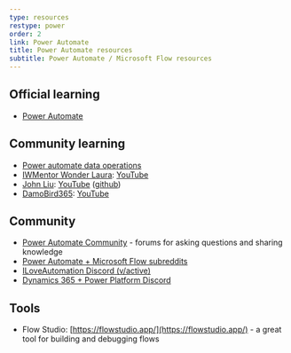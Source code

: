 ```yaml
---
type: resources
restype: power
order: 2
link: Power Automate
title: Power Automate resources
subtitle: Power Automate / Microsoft Flow resources
---
```


## Official learning

* [Power Automate](https://learn.microsoft.com/training/powerplatform/power-automate/)

## Community learning

* [Power automate data operations](https://www.youtube.com/watch?v=qxFx0hqJxj4)
* [IWMentor Wonder Laura](https://www.iwmentor.com/): [YouTube](https://www.youtube.com/c/Wonderlaura/playlists)
* [John Liu](https://johnliu.net): [YouTube](https://www.youtube.com/@JohnLiuNet/videos) ([github](https://github.com/johnnliu))
* [DamoBird365](https://damobird365.com/): [YouTube](https://www.youtube.com/c/DamoBird365/playlists)

## Community

* [Power Automate Community](https://powerusers.microsoft.com/) - forums for asking questions and sharing knowledge
* [Power Automate + Microsoft Flow subreddits](https://www.reddit.com/r/PowerAutomate+MicrosoftFlow/)
* [ILoveAutomation Discord (v/active)](https://discord.com/invite/iloveautomation)
* [Dynamics 365 + Power Platform Discord](https://discord.gg/sPSYyYgU39)

## Tools

* Flow Studio: [https://flowstudio.app/](https://flowstudio.app/) - a great tool for building and debugging flows
